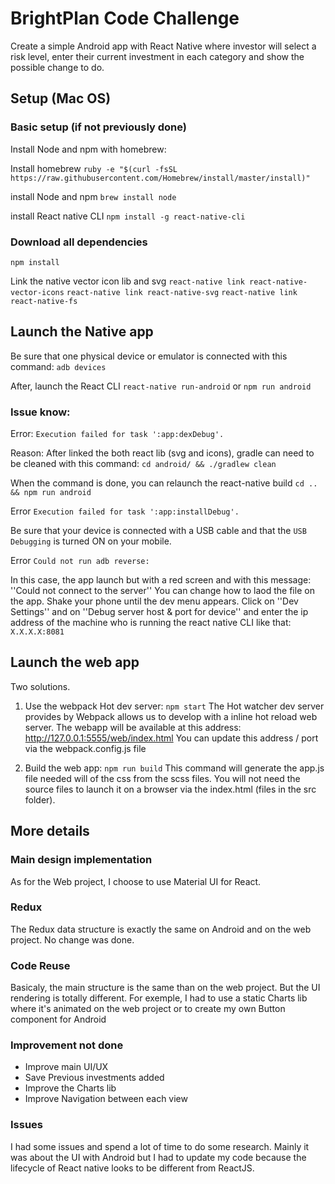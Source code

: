 # BrightPlan Code Challenge
Create a simple Android app with React Native where investor will select a risk level, enter their current investment in each category and
show the possible change to do.

## Setup (Mac OS)

### Basic setup (if not previously done)
Install Node and npm with homebrew:

Install homebrew
``ruby -e "$(curl -fsSL https://raw.githubusercontent.com/Homebrew/install/master/install)"``

install Node and npm
``brew install node``

install React native CLI
``npm install -g react-native-cli``


### Download all dependencies

``npm install``

Link the native vector icon lib and svg
``react-native link react-native-vector-icons``
``react-native link react-native-svg``
``react-native link react-native-fs``


## Launch the Native app

Be sure that one physical device or emulator is connected with this command:
``adb devices``

After, launch the React CLI
``react-native run-android``
or 
``npm run android``

### Issue know:
Error: ``Execution failed for task ':app:dexDebug'.``

Reason: After linked the both react lib (svg and icons), gradle can need to be cleaned with this command:
``cd android/ && ./gradlew clean``

When the command is done, you can relaunch the react-native build
``cd .. && npm run android``


Error ``Execution failed for task ':app:installDebug'.``

Be sure that your device is connected with a USB cable and that the ``USB Debugging`` is turned ON on your mobile.


Error ``Could not run adb reverse:``

In this case, the app launch but with a red screen and with this message: ''Could not connect to the server''
You can change how to laod the file on the app.
Shake your phone until the dev menu appears. Click on ''Dev Settings'' and on ''Debug server host & port for device'' and enter the ip address of the machine who is running the react native CLI like that:
``X.X.X.X:8081``



## Launch the web app
Two solutions.

1. Use the webpack Hot dev server:
``npm start``
The Hot watcher dev server provides by Webpack allows us to develop with a inline hot reload web server.
The webapp will be available at this address: http://127.0.0.1:5555/web/index.html
You can update this address / port via the webpack.config.js file

3. Build the web app:
``npm run build``
This command will generate the app.js file needed will of the css from the scss files.
You will not need the source files to launch it on a browser via the index.html (files in the src folder). 


## More details

### Main design implementation
As for the Web project, I choose to use Material UI for React.

### Redux
The Redux data structure is exactly the same on Android and on the web project. No change was done.

### Code Reuse
Basicaly, the main structure is the same than on the web project. But the UI rendering is totally different.
For exemple, I had to use a static Charts lib where it's animated on the web project or to create my own Button component for Android

### Improvement not done 
- Improve main UI/UX
- Save Previous investments added
- Improve the Charts lib
- Improve Navigation between each view

### Issues
I had some issues and spend a lot of time to do some research. 
Mainly it was about the UI with Android but I had to update my code because the 
lifecycle of React native looks to be different from ReactJS.